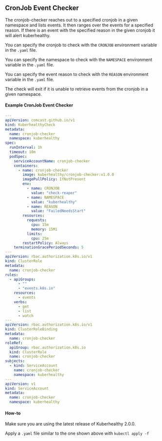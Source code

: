 ## CronJob Event Checker

The cronjob-checker reaches out to a specified cronjob in a given namespace and lists events. It then ranges over the events for a specified reason. If there is an event with the specified reason in the given cronjob it will alert kuberhealthy.

You can specify the cronjob to check with the `CRONJOB` environment variable in the `.yaml` file.

You can specify the namespace to check with the `NAMESPACE` environment variable in the `.yaml` file.

You can specify the event reason to check with the `REASON` environment variable in the `.yaml` file.

The check will exit if it is unable to retrieve events from the cronjob in a given namespace.

#### Example CronJob Event Checker

```yaml
---
apiVersion: comcast.github.io/v1
kind: KuberhealthyCheck
metadata:
  name: cronjob-checker
  namespace: kuberhealthy
spec:
  runInterval: 1h
  timeout: 10m
  podSpec:
    serviceAccountName: cronjob-checker
    containers:
      - name: cronjob-checker
        image: kuberhealthy/cronjob-checker:v1.0.0
        imagePullPolicy: IfNotPresent
        env:
          - name: CRONJOB
            value: "check-reaper"
          - name: NAMESPACE
            value: "kuberhealthy"
          - name: REASON
            value: "FailedNeedsStart"
        resources:
          requests:
            cpu: 15m
            memory: 15Mi
          limits:
            cpu: 25m
        restartPolicy: Always
    terminationGracePeriodSeconds: 5
---
apiVersion: rbac.authorization.k8s.io/v1
kind: ClusterRole
metadata:
  name: cronjob-checker
rules:
  - apiGroups:
      - ""
      - "events.k8s.io"
    resources:
      - events
    verbs:
      - get
      - list
      - watch
---
apiVersion: rbac.authorization.k8s.io/v1
kind: ClusterRoleBinding
metadata:
  name: cronjob-checker
roleRef:
  apiGroup: rbac.authorization.k8s.io
  kind: ClusterRole
  name: cronjob-checker
subjects:
  - kind: ServiceAccount
    name: cronjob-checker
    namespace: kuberhealthy
---
apiVersion: v1
kind: ServiceAccount
metadata:
  name: cronjob-checker
  namespace: kuberhealthy
```

#### How-to

Make sure you are using the latest release of Kuberhealthy 2.0.0.

Apply a `.yaml` file similar to the one shown above with `kubectl apply -f`
